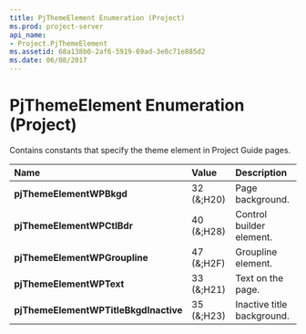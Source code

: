 ```yaml
---
title: PjThemeElement Enumeration (Project)
ms.prod: project-server
api_name:
- Project.PjThemeElement
ms.assetid: 68a138b0-2af6-5919-69ad-3e0c71e885d2
ms.date: 06/08/2017
---
```



# PjThemeElement Enumeration (Project)

Contains constants that specify the theme element in Project Guide pages.



|**Name**|**Value**|**Description**|
|:-----|:-----|:-----|
|**pjThemeElementWPBkgd**|32 (&;H20)|Page background.|
|**pjThemeElementWPCtlBdr**|40 (&;H28)|Control builder element.|
|**pjThemeElementWPGroupline**|47 (&;H2F)|Groupline element.|
|**pjThemeElementWPText**|33 (&;H21)|Text on the page.|
|**pjThemeElementWPTitleBkgdInactive**|35 (&;H23)|Inactive title background.|

